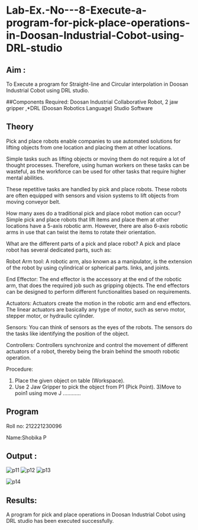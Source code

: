 # Lab-Ex.-No---8-Execute-a-program-for-pick-place-operations-in-Doosan-Industrial-Cobot-using-DRL-studio
## Aim :
To Execute a program for Straight-line and Circular interpolation in Doosan Industrial Cobot using DRL studio.

##Components Required: Doosan Industrial Collaborative Robot, 2 jaw gripper ,*DRL (Doosan Robotics Language) Studio Software


## Theory 
Pick and place robots enable companies to use automated solutions for lifting objects from one location and placing them at other locations.

Simple tasks such as lifting objects or moving them do not require a lot of thought processes. Therefore, using human workers on these tasks can be wasteful, as the workforce can be used for other tasks that require higher mental abilities.

These repetitive tasks are handled by pick and place robots. These robots are often equipped with sensors and vision systems to lift objects from moving conveyor belt.

How many axes do a traditional pick and place robot motion can occur?
Simple pick and place robots that lift items and place them at other locations have a 5-axis robotic arm. However, there are also 6-axis robotic arms in use that can twist the items to rotate their orientation.

What are the different parts of a pick and place robot?
A pick and place robot has several dedicated parts, such as:

Robot Arm tool: A robotic arm, also known as a manipulator, is the extension of the robot by using cylindrical or spherical parts. links, and joints.

End Effector: The end effector is the accessory at the end of the robotic arm, that does the required job such as gripping objects. The end effectors can be designed to perform different functionalities based on requirements.

Actuators: Actuators create the motion in the robotic arm and end effectors. The linear actuators are basically any type of motor, such as servo motor, stepper motor, or hydraulic cylinder.

Sensors: You can think of sensors as the eyes of the robots. The sensors do the tasks like identifying the position of the object.

Controllers: Controllers synchronize and control the movement of different actuators of a robot, thereby being the brain behind the smooth robotic operation.



Procedure:


1) Place the given object on table (Workspace).
2) Use 2 Jaw Gripper to pick the object from P1 (Pick Point). 
3)Move to poin1 using move J
............


## Program 
Roll no: 212221230096

Name:Shobika P


## Output : 
![p11](https://user-images.githubusercontent.com/94508142/176996466-993aff56-9f90-4050-8c6e-4022fb847826.png)
![p12](https://user-images.githubusercontent.com/94508142/176996468-296781d5-e2e8-4cd9-b377-af1ba0f18b81.png)
![p13](https://user-images.githubusercontent.com/94508142/176996471-1c5013f8-90ea-4f53-9b3a-7c22a11056a5.png)

![p14](https://user-images.githubusercontent.com/94508142/176996477-4f9333ad-a7b6-472a-abbc-0121c18d5226.png)



## Results: 
A program for pick and place operations in Doosan Industrial Cobot using DRL studio has been executed successfully.





